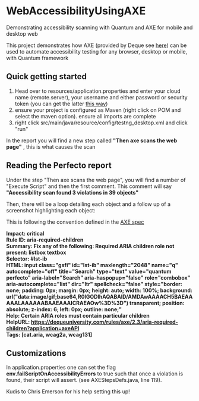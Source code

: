 # WebAccessibilityUsingAXE
Demonstrating accessibility scanning with Quantum and AXE for mobile and desktop web

This project demonstrates how AXE (provided by Deque see [here](https://axe-core.org/docs/)) can be used to automate accessibility testing for any browser, desktop or mobile, with Quantum framework

## Quick getting started
1. Head over to resources/application.properties and enter your cloud name (remote.server), your username and either password or security token (you can get the latter [this way](https://developers.perfectomobile.com/display/PD/Security+Token))
2. ensure your project is configured as Maven (right click on POM and select the maven option). ensure all imports are complete
3. right click src/main/java/resource/config/testng_desktop.xml and click "run"

In the report you will find a new step called **"Then axe scans the web page"** , this is what causes the scan

## Reading the Perfecto report
Under the step "Then axe scans the web page", you will find a number of "Execute Script" and then the first comment.
This comment will say **"Accessibility scan found 3 violations in 39 objects"**

Then, there will be a loop detailing each object and a follow up of a screenshot highlighting each object:

This is following the convention defined in the [AXE spec](https://axe-core.org/docs/#results-object)

**Impact: critical**\
**Rule ID: aria-required-children**\
**Summary: Fix any of the following: Required ARIA children role not present: listbox textbox**\
**Selector:	#lst-ib**\
**HTML:		input class="gsfi" id="lst-ib" maxlength="2048" name="q" autocomplete="off" title="Search" type="text" value="quantum perfecto" aria-label="Search" aria-haspopup="false" role="combobox" aria-autocomplete="list" dir="ltr" spellcheck="false" style="border: none; padding: 0px; margin: 0px; height: auto; width: 100%; background: url(&quot;data:image/gif;base64,R0lGODlhAQABAID/AMDAwAAAACH5BAEAAAAALAAAAAABAAEAAAICRAEAOw%3D%3D&quot;) transparent; position: absolute; z-index: 6; left: 0px; outline: none;"**\
**Help: Certain ARIA roles must contain particular children** \
**HelpURL: https://dequeuniversity.com/rules/axe/2.3/aria-required-children?application=axeAPI** \
**Tags: [cat.aria, wcag2a, wcag131]**

## Customizations
In application.properties one can set the flag **env.failScriptOnAccessibilityErrors** to true such that once a violation is found, their script will assert. (see AXEStepsDefs.java, line 119).

Kudis to Chris Emerson for his help setting this up!